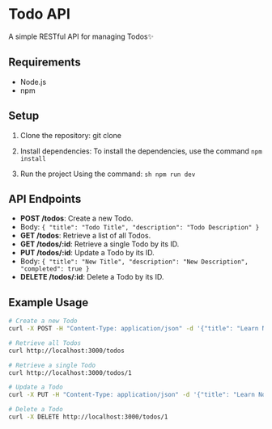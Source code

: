 # Todo API


A simple RESTful API for managing Todos✨

## Requirements

- Node.js
- npm
## Setup

1. Clone the repository:
   git clone <repository-url>
2. Install dependencies:
To install the dependencies, use the command
`npm install`

3. Run the project
   Using the command: ```sh npm run dev```


## API Endpoints

- **POST /todos**: Create a new Todo.
- Body: `{ "title": "Todo Title", "description": "Todo Description" }`
- **GET /todos**: Retrieve a list of all Todos.
- **GET /todos/:id**: Retrieve a single Todo by its ID.
- **PUT /todos/:id**: Update a Todo by its ID.
- Body: `{ "title": "New Title", "description": "New Description", "completed": true }`
- **DELETE /todos/:id**: Delete a Todo by its ID.

## Example Usage

```sh
# Create a new Todo
curl -X POST -H "Content-Type: application/json" -d '{"title": "Learn Node.js", "description": "Complete the Node.js tutorial"}' http://localhost:3000/todos

# Retrieve all Todos
curl http://localhost:3000/todos

# Retrieve a single Todo
curl http://localhost:3000/todos/1

# Update a Todo
curl -X PUT -H "Content-Type: application/json" -d '{"title": "Learn Node.js", "description": "Complete the advanced Node.js tutorial", "completed": true}' http://localhost:3000/todos/1

# Delete a Todo
curl -X DELETE http://localhost:3000/todos/1
